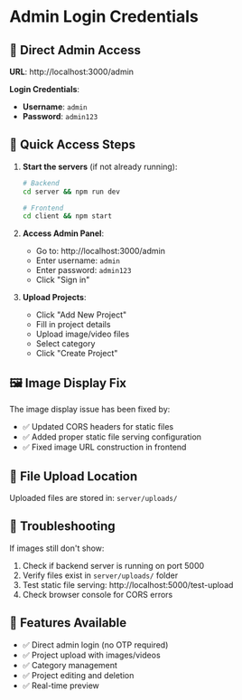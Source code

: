 # Admin Login Credentials

## 🔐 Direct Admin Access

**URL**: http://localhost:3000/admin

**Login Credentials**:
- **Username**: `admin`
- **Password**: `admin123`

## 🚀 Quick Access Steps

1. **Start the servers** (if not already running):
   ```bash
   # Backend
   cd server && npm run dev
   
   # Frontend  
   cd client && npm start
   ```

2. **Access Admin Panel**:
   - Go to: http://localhost:3000/admin
   - Enter username: `admin`
   - Enter password: `admin123`
   - Click "Sign in"

3. **Upload Projects**:
   - Click "Add New Project"
   - Fill in project details
   - Upload image/video files
   - Select category
   - Click "Create Project"

## 🖼️ Image Display Fix

The image display issue has been fixed by:
- ✅ Updated CORS headers for static files
- ✅ Added proper static file serving configuration
- ✅ Fixed image URL construction in frontend

## 📁 File Upload Location

Uploaded files are stored in: `server/uploads/`

## 🔧 Troubleshooting

If images still don't show:
1. Check if backend server is running on port 5000
2. Verify files exist in `server/uploads/` folder
3. Test static file serving: http://localhost:5000/test-upload
4. Check browser console for CORS errors

## 🎯 Features Available

- ✅ Direct admin login (no OTP required)
- ✅ Project upload with images/videos
- ✅ Category management
- ✅ Project editing and deletion
- ✅ Real-time preview